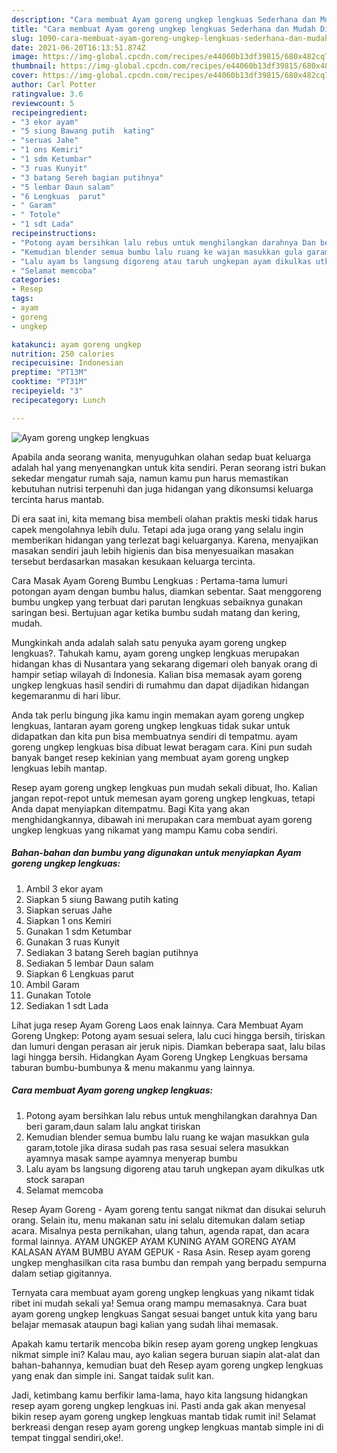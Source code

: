 ```yaml
---
description: "Cara membuat Ayam goreng ungkep lengkuas Sederhana dan Mudah Dibuat"
title: "Cara membuat Ayam goreng ungkep lengkuas Sederhana dan Mudah Dibuat"
slug: 1090-cara-membuat-ayam-goreng-ungkep-lengkuas-sederhana-dan-mudah-dibuat
date: 2021-06-20T16:13:51.874Z
image: https://img-global.cpcdn.com/recipes/e44060b13df39815/680x482cq70/ayam-goreng-ungkep-lengkuas-foto-resep-utama.jpg
thumbnail: https://img-global.cpcdn.com/recipes/e44060b13df39815/680x482cq70/ayam-goreng-ungkep-lengkuas-foto-resep-utama.jpg
cover: https://img-global.cpcdn.com/recipes/e44060b13df39815/680x482cq70/ayam-goreng-ungkep-lengkuas-foto-resep-utama.jpg
author: Carl Potter
ratingvalue: 3.6
reviewcount: 5
recipeingredient:
- "3 ekor ayam"
- "5 siung Bawang putih  kating"
- "seruas Jahe"
- "1 ons Kemiri"
- "1 sdm Ketumbar"
- "3 ruas Kunyit"
- "3 batang Sereh bagian putihnya"
- "5 lembar Daun salam"
- "6 Lengkuas  parut"
- " Garam"
- " Totole"
- "1 sdt Lada"
recipeinstructions:
- "Potong ayam bersihkan lalu rebus untuk menghilangkan darahnya Dan beri garam,daun salam lalu angkat tiriskan"
- "Kemudian blender semua bumbu lalu ruang ke wajan masukkan gula garam,totole jika dirasa sudah pas rasa sesuai selera masukkan ayamnya masak sampe ayamnya menyerap bumbu"
- "Lalu ayam bs langsung digoreng atau taruh ungkepan ayam dikulkas utk stock sarapan"
- "Selamat memcoba"
categories:
- Resep
tags:
- ayam
- goreng
- ungkep

katakunci: ayam goreng ungkep 
nutrition: 250 calories
recipecuisine: Indonesian
preptime: "PT13M"
cooktime: "PT31M"
recipeyield: "3"
recipecategory: Lunch

---
```



![Ayam goreng ungkep lengkuas](https://img-global.cpcdn.com/recipes/e44060b13df39815/680x482cq70/ayam-goreng-ungkep-lengkuas-foto-resep-utama.jpg)

Apabila anda seorang wanita, menyuguhkan olahan sedap buat keluarga adalah hal yang menyenangkan untuk kita sendiri. Peran seorang istri bukan sekedar mengatur rumah saja, namun kamu pun harus memastikan kebutuhan nutrisi terpenuhi dan juga hidangan yang dikonsumsi keluarga tercinta harus mantab.

Di era  saat ini, kita memang bisa membeli olahan praktis meski tidak harus capek mengolahnya lebih dulu. Tetapi ada juga orang yang selalu ingin memberikan hidangan yang terlezat bagi keluarganya. Karena, menyajikan masakan sendiri jauh lebih higienis dan bisa menyesuaikan masakan tersebut berdasarkan masakan kesukaan keluarga tercinta. 

Cara Masak Ayam Goreng Bumbu Lengkuas : Pertama-tama lumuri potongan ayam dengan bumbu halus, diamkan sebentar. Saat menggoreng bumbu ungkep yang terbuat dari parutan lengkuas sebaiknya gunakan saringan besi. Bertujuan agar ketika bumbu sudah matang dan kering, mudah.

Mungkinkah anda adalah salah satu penyuka ayam goreng ungkep lengkuas?. Tahukah kamu, ayam goreng ungkep lengkuas merupakan hidangan khas di Nusantara yang sekarang digemari oleh banyak orang di hampir setiap wilayah di Indonesia. Kalian bisa memasak ayam goreng ungkep lengkuas hasil sendiri di rumahmu dan dapat dijadikan hidangan kegemaranmu di hari libur.

Anda tak perlu bingung jika kamu ingin memakan ayam goreng ungkep lengkuas, lantaran ayam goreng ungkep lengkuas tidak sukar untuk didapatkan dan kita pun bisa membuatnya sendiri di tempatmu. ayam goreng ungkep lengkuas bisa dibuat lewat beragam cara. Kini pun sudah banyak banget resep kekinian yang membuat ayam goreng ungkep lengkuas lebih mantap.

Resep ayam goreng ungkep lengkuas pun mudah sekali dibuat, lho. Kalian jangan repot-repot untuk memesan ayam goreng ungkep lengkuas, tetapi Anda dapat menyiapkan ditempatmu. Bagi Kita yang akan menghidangkannya, dibawah ini merupakan cara membuat ayam goreng ungkep lengkuas yang nikamat yang mampu Kamu coba sendiri.

<!--inarticleads1-->

##### Bahan-bahan dan bumbu yang digunakan untuk menyiapkan Ayam goreng ungkep lengkuas:

1. Ambil 3 ekor ayam
1. Siapkan 5 siung Bawang putih  kating
1. Siapkan seruas Jahe
1. Siapkan 1 ons Kemiri
1. Gunakan 1 sdm Ketumbar
1. Gunakan 3 ruas Kunyit
1. Sediakan 3 batang Sereh bagian putihnya
1. Sediakan 5 lembar Daun salam
1. Siapkan 6 Lengkuas  parut
1. Ambil  Garam
1. Gunakan  Totole
1. Sediakan 1 sdt Lada


Lihat juga resep Ayam Goreng Laos enak lainnya. Cara Membuat Ayam Goreng Ungkep: Potong ayam sesuai selera, lalu cuci hingga bersih, tiriskan dan lumuri dengan perasan air jeruk nipis. Diamkan beberapa saat, lalu bilas lagi hingga bersih. Hidangkan Ayam Goreng Ungkep Lengkuas bersama taburan bumbu-bumbunya &amp; menu makanmu yang lainnya. 

<!--inarticleads2-->

##### Cara membuat Ayam goreng ungkep lengkuas:

1. Potong ayam bersihkan lalu rebus untuk menghilangkan darahnya Dan beri garam,daun salam lalu angkat tiriskan
1. Kemudian blender semua bumbu lalu ruang ke wajan masukkan gula garam,totole jika dirasa sudah pas rasa sesuai selera masukkan ayamnya masak sampe ayamnya menyerap bumbu
1. Lalu ayam bs langsung digoreng atau taruh ungkepan ayam dikulkas utk stock sarapan
1. Selamat memcoba


Resep Ayam Goreng - Ayam goreng tentu sangat nikmat dan disukai seluruh orang. Selain itu, menu makanan satu ini selalu ditemukan dalam setiap acara. Misalnya pesta pernikahan, ulang tahun, agenda rapat, dan acara formal lainnya. AYAM UNGKEP AYAM KUNING AYAM GORENG AYAM KALASAN AYAM BUMBU AYAM GEPUK - Rasa Asin. Resep ayam goreng ungkep menghasilkan cita rasa bumbu dan rempah yang berpadu sempurna dalam setiap gigitannya. 

Ternyata cara membuat ayam goreng ungkep lengkuas yang nikamt tidak ribet ini mudah sekali ya! Semua orang mampu memasaknya. Cara buat ayam goreng ungkep lengkuas Sangat sesuai banget untuk kita yang baru belajar memasak ataupun bagi kalian yang sudah lihai memasak.

Apakah kamu tertarik mencoba bikin resep ayam goreng ungkep lengkuas nikmat simple ini? Kalau mau, ayo kalian segera buruan siapin alat-alat dan bahan-bahannya, kemudian buat deh Resep ayam goreng ungkep lengkuas yang enak dan simple ini. Sangat taidak sulit kan. 

Jadi, ketimbang kamu berfikir lama-lama, hayo kita langsung hidangkan resep ayam goreng ungkep lengkuas ini. Pasti anda gak akan menyesal bikin resep ayam goreng ungkep lengkuas mantab tidak rumit ini! Selamat berkreasi dengan resep ayam goreng ungkep lengkuas mantab simple ini di tempat tinggal sendiri,oke!.

